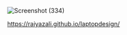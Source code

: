 ![Screenshot (334)](https://github.com/raiyazali/laptopdesign/assets/137521498/2f8af3a3-facc-4724-9daf-783e88a6c06f)

https://raiyazali.github.io/laptopdesign/
